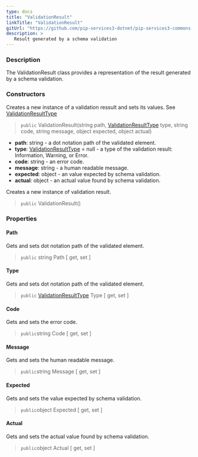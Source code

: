 ```yaml
---
type: docs
title: "ValidationResult"
linkTitle: "ValidationResult"
gitUrl: "https://github.com/pip-services3-dotnet/pip-services3-commons-dotnet"
description: >
   Result generated by a schema validation
---
```


### Description

The ValidationResult class provides a representation of the result generated by a schema validation.

### Constructors
Creates a new instance of a validation ressult and sets its values.
See [ValidationResultType](../validation_result_type)

> `public` ValidationResult(string path, [ValidationResultType](../validation_result_type) type, string code, string message,  object expected, object actual)

- **path**: string - a dot notation path of the validated element.
- **type**: [ValidationResultType](../validation_result_type) = null - a type of the validation result: Information, Warning, or Error.
- **code**: string - an error code.
- **message**: string - a human readable message.
- **expected**: object - an value expected by schema validation.
- **actual**: object - an actual value found by schema validation.


Creates a new instance of validation result.

> `public` ValidationResult()


### Properties

#### Path
Gets and sets dot notation path of the validated element.
> `public` string Path [ get, set ]

#### Type
Gets and sets dot notation path of the validated element.
> `public` [ValidationResultType](../validation_result_type) Type [ get, set ]

#### Code
Gets and sets the error code.
> `public`string Code [ get, set ]

#### Message
Gets and sets the human readable message.
> `public`string Message [ get, set ]

#### Expected
Gets and sets the value expected by schema validation.
> `public`object Expected [ get, set ]

#### Actual
Gets and sets the actual value found by schema validation.

> `public`object Actual [ get, set ]
